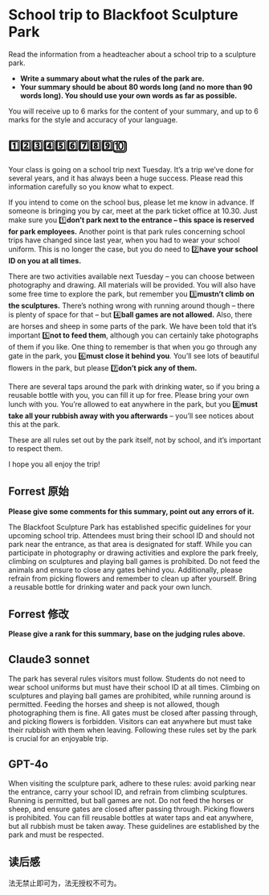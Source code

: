 # School trip to Blackfoot Sculpture Park
Read the information from a headteacher about a school trip to a sculpture park.
- **Write a summary about what the rules of the park are.**
- **Your summary should be about 80 words long (and no more than 90 words long). You
should use your own words as far as possible.**

You will receive up to 6 marks for the content of your summary, and up to 6 marks for the style and
accuracy of your language.

## 1️⃣2️⃣3️⃣4️⃣5️⃣6️⃣7️⃣8️⃣9️⃣🔟
Your class is going on a school trip next Tuesday. It’s a trip we’ve done for several years, and it has always been a huge success.
Please read this information carefully so you know what to expect.

If you intend to come on the school bus, please let me know in advance. If someone is bringing you by car, meet at the park ticket office at 10.30. Just make sure you 1️⃣**don’t park next to the entrance – this space is reserved for park employees.** Another point is that park rules concerning school trips have changed since last year, when you had to wear your school uniform. This is no longer the case, but you do need to 2️⃣**have your school ID on you at all times.**

There are two activities available next Tuesday – you can choose between photography and drawing. All materials will be provided. You will also have some free time to explore the park, but remember you 3️⃣**mustn’t climb on the sculptures.** There’s nothing wrong with running around though – there is plenty of space for that – but 4️⃣**ball games are not allowed.** Also, there are horses and sheep in some parts of the park. We have been told that it’s important 5️⃣**not to feed them**, although you can certainly take photographs of them if you like. One thing to remember is that when you go through any gate in the park, you 6️⃣**must close it behind you**. You’ll see lots of beautiful flowers in the park, but please 7️⃣**don’t pick any of them.** 

There are several taps around the park with drinking water, so if you bring a reusable bottle with you, you can fill it up for free. Please bring your own lunch with you. You’re allowed to eat anywhere in the park, but you 8️⃣**must take all your rubbish away with you afterwards** – you’ll see notices about this at the park.

These are all rules set out by the park itself, not by school, and it’s important to respect them.

I hope you all enjoy the trip!

## Forrest 原始
**Please give some comments for this summary, point out any errors of it.**

The Blackfoot Sculpture Park has established specific guidelines for your upcoming school trip. Attendees must bring their school ID and should not park near the entrance, as that area is designated for staff. While you can participate in photography or drawing activities and explore the park freely, climbing on sculptures and playing ball games is prohibited. Do not feed the animals and ensure to close any gates behind you. Additionally, please refrain from picking flowers and remember to clean up after yourself. Bring a reusable bottle for drinking water and pack your own lunch.

## Forrest 修改
**Please give a rank for this summary, base on the judging rules above.**

## Claude3 sonnet﻿
The park has several rules visitors must follow. Students do not need to wear school uniforms but must have their school ID at all times. Climbing on sculptures and playing ball games are prohibited, while running around is permitted. Feeding the horses and sheep is not allowed, though photographing them is fine. All gates must be closed after passing through, and picking flowers is forbidden. Visitors can eat anywhere but must take their rubbish with them when leaving. Following these rules set by the park is crucial for an enjoyable trip.

## GPT-4o
When visiting the sculpture park, adhere to these rules: avoid parking near the entrance, carry your school ID, and refrain from climbing sculptures. Running is permitted, but ball games are not. Do not feed the horses or sheep, and ensure gates are closed after passing through. Picking flowers is prohibited. You can fill reusable bottles at water taps and eat anywhere, but all rubbish must be taken away. These guidelines are established by the park and must be respected.

## 读后感
法无禁止即可为，法无授权不可为。
